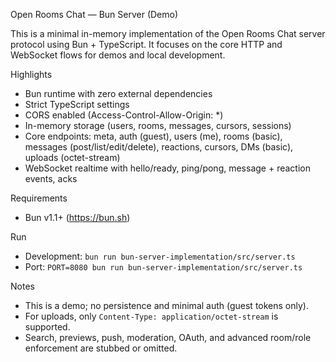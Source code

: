 Open Rooms Chat — Bun Server (Demo)

This is a minimal in-memory implementation of the Open Rooms Chat server protocol using Bun + TypeScript. It focuses on the core HTTP and WebSocket flows for demos and local development.

Highlights
- Bun runtime with zero external dependencies
- Strict TypeScript settings
- CORS enabled (Access-Control-Allow-Origin: *)
- In-memory storage (users, rooms, messages, cursors, sessions)
- Core endpoints: meta, auth (guest), users (me), rooms (basic), messages (post/list/edit/delete), reactions, cursors, DMs (basic), uploads (octet-stream)
- WebSocket realtime with hello/ready, ping/pong, message + reaction events, acks

Requirements
- Bun v1.1+ (https://bun.sh)

Run
- Development: `bun run bun-server-implementation/src/server.ts`
- Port: `PORT=8080 bun run bun-server-implementation/src/server.ts`

Notes
- This is a demo; no persistence and minimal auth (guest tokens only).
- For uploads, only `Content-Type: application/octet-stream` is supported.
- Search, previews, push, moderation, OAuth, and advanced room/role enforcement are stubbed or omitted.

